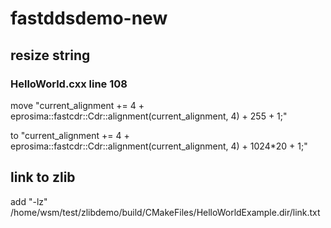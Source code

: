 # fastddsdemo-new


## resize string
### HelloWorld.cxx line 108
move "current_alignment += 4 + eprosima::fastcdr::Cdr::alignment(current_alignment, 4) + 255 + 1;"

to "current_alignment += 4 + eprosima::fastcdr::Cdr::alignment(current_alignment, 4) + 1024*20 + 1;"

## link to zlib
add "-lz" 
/home/wsm/test/zlibdemo/build/CMakeFiles/HelloWorldExample.dir/link.txt
